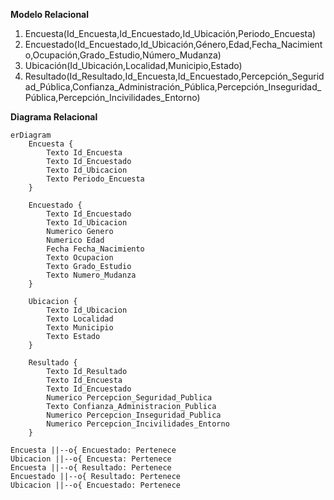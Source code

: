 **Modelo Relacional**

1. Encuesta(Id_Encuesta,Id_Encuestado,Id_Ubicación,Periodo_Encuesta)
2. Encuestado(Id_Encuestado,Id_Ubicación,Género,Edad,Fecha_Nacimiento,Ocupación,Grado_Estudio,Número_Mudanza)
3. Ubicación(Id_Ubicación,Localidad,Municipio,Estado)
4. Resultado(Id_Resultado,Id_Encuesta,Id_Encuestado,Percepción_Seguridad_Pública,Confianza_Administración_Pública,Percepción_Inseguridad_Pública,Percepción_Incivilidades_Entorno)

**Diagrama Relacional**
```mermaid
erDiagram
    Encuesta {
        Texto Id_Encuesta
        Texto Id_Encuestado
        Texto Id_Ubicacion
        Texto Periodo_Encuesta
    }

    Encuestado {
        Texto Id_Encuestado
        Texto Id_Ubicacion
        Numerico Genero
        Numerico Edad
        Fecha Fecha_Nacimiento
        Texto Ocupacion
        Texto Grado_Estudio
        Texto Numero_Mudanza
    }

    Ubicacion {
        Texto Id_Ubicacion
        Texto Localidad
        Texto Municipio
        Texto Estado
    }

    Resultado {
        Texto Id_Resultado
        Texto Id_Encuesta
        Texto Id_Encuestado
        Numerico Percepcion_Seguridad_Publica
        Texto Confianza_Administracion_Publica
        Numerico Percepcion_Inseguridad_Publica
        Numerico Percepcion_Incivilidades_Entorno
    }

Encuesta ||--o{ Encuestado: Pertenece
Ubicacion ||--o{ Encuesta: Pertenece
Encuesta ||--o{ Resultado: Pertenece
Encuestado ||--o{ Resultado: Pertenece
Ubicacion ||--o{ Encuestado: Pertenece
```